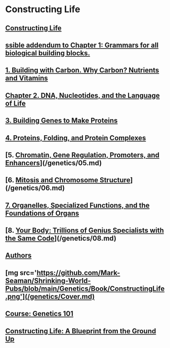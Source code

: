 # Constructing Life


## [Constructing Life](/genetics/Index.md)                                     


## [ssible addendum to Chapter 1: Grammars for all biological building blocks.](/genetics/01.1.md)


## [1. Building with Carbon. Why Carbon? Nutrients and Vitamins](/genetics/01.md)


## [Chapter 2. DNA, Nucleotides, and the Language of Life](/genetics/02.md)    


## [3. Building Genes to Make Proteins](/genetics/03.md)                       


## [4. Proteins, Folding, and Protein Complexes](/genetics/04.md)              


## [5. [Chromatin, Gene Regulation, Promoters, and Enhancers](05.md)](/genetics/05.md)


## [6. [Mitosis and Chromosome Structure](06.md)](/genetics/06.md)             


## [7. Organelles, Specialized Functions, and the Foundations of Organs](/genetics/07.md)


## [8. [Your Body: Trillions of Genius Specialists with the Same Code](08.md)](/genetics/08.md)


## [Authors](/genetics/Author.md)                                              


## [mg src='https://github.com/Mark-Seaman/Shrinking-World-Pubs/blob/main/Genetics/Book/ConstructingLife.png'](/genetics/Cover.md)


## [ Course: Genetics 101](/genetics/Intro.md)                                 


## [Constructing Life: A Blueprint from the Ground Up](/genetics/Overview.md)  

